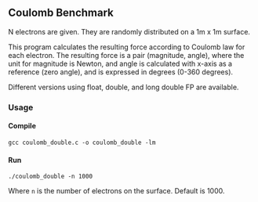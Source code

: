 ## Coulomb Benchmark

N electrons are given. They are randomly distributed on a 1m x 1m surface.

This program calculates the resulting force according to Coulomb law for each electron. The resulting force is a pair (magnitude, angle), where the unit for magnitude is Newton, and angle is calculated with x-axis as a reference (zero angle), and is expressed in degrees (0-360 degrees).

Different versions using float, double, and long double FP are available.

### Usage

#### Compile

`gcc coulomb_double.c -o coulomb_double -lm`

#### Run

`./coulomb_double -n 1000`

Where `n` is the number of electrons on the surface. Default is 1000.
